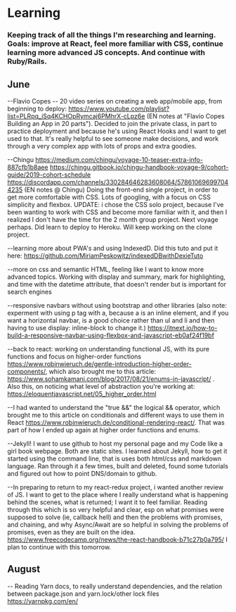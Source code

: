 # Learning
### Keeping track of all the things I'm researching and learning. Goals: improve at React, feel more familiar with CSS, continue learning more advanced JS concepts. And continue with Ruby/Rails.

## June
--Flavio Copes -- 20 video series on creating a web app/mobile app, from beginning to deploy: https://www.youtube.com/playlist?list=PLRpq_iSq4KCHOpRymcaj6PMhrX-cLpz6e (EN notes at "Flavio Copes Building an App in 20 parts"). Decided to join the private class, in part to practice deployment and because he's using React Hooks and I want to get used to that. It's really helpful to see someone make decisions, and work through a very complex app with lots of props and extra goodies. 

--Chingu
https://medium.com/chingu/voyage-10-teaser-extra-info-887cfb1b8aee
https://chingu.gitbook.io/chingu-handbook-voyage-9/cohort-guide/2019-cohort-schedule
https://discordapp.com/channels/330284646283608064/578610696997044235
(EN notes @ Chingu) Doing the front-end single project, in order to get more comfortable with CSS. Lots of googling, with a focus on CSS simplicity and flexbox. UPDATE: i chose the CSS solo project, because I've been wanting to work with CSS and become more familiar with it, and then I realized I don't have the time for the 2 month group project. Next voyage perhaps. Did learn to deploy to Heroku. Will keep working on the clone project. 

--learning more about PWA's and using IndexedD. Did this tuto and put it here: https://github.com/MiriamPeskowitz/indexedDBwithDexieTuto

--more on css and semantic HTML, feeling like I want to know more advanced topics. Working with display and summary, mark for highlighting, and time with the datetime attribute, that doesn't render but is important for search engines

--responsive navbars without using bootstrap and other libraries (also note: experment with using p tag with a, because a is an inline element, and if you want a horizontal navbar, is a good choice rather than ul and li and then having to use display: inline-block to change it.) https://itnext.io/how-to-build-a-responsive-navbar-using-flexbox-and-javascript-eb0af24f19bf
  
--back to react: working on understanding functional JS, with its pure functions and focus on higher-order functions   https://www.robinwieruch.de/gentle-introduction-higher-order-components/, which also brought me to this article: https://www.sohamkamani.com/blog/2017/08/21/enums-in-javascript/ . Also this, on noticing what level of abstraction you're working at:         https://eloquentjavascript.net/05_higher_order.html


--I had wanted to understand the "true &&" the logical && operator, which brought me to this article on conditionals and different ways to use them in React https://www.robinwieruch.de/conditional-rendering-react/. That was part of how I ended up again at higher order functions and enums. 


--Jekyll! I want to use github to host my personal page and my Code like a girl book webpage. Both are static sites.
I learned about Jekyll, how to get it started using the command line, that is uses both html/css and markdown language. Ran through it a few times, built and deleted, found some tutorials and figured out how to point DNS/domain to github. 

--In preparing to return to my react-redux project, i wanted another review of JS. I want to get to the place where I really understand what is happening behind the scenes, what is returned; I want it to feel familiar. Reading through this which is so very helpful and clear, esp on what promises were supposed to solve (ie, callback hell) and then the problems with promises, and chaining, and why Async/Await are so helpful in solving the problems of promises, even as they are built on the idea. https://www.freecodecamp.org/news/the-react-handbook-b71c27b0a795/ I plan to continue with this tomorrow. 


## August 
-- Reading Yarn docs, to really understand dependencies, and the relation between package.json and yarn.lock/other lock files https://yarnpkg.com/en/
